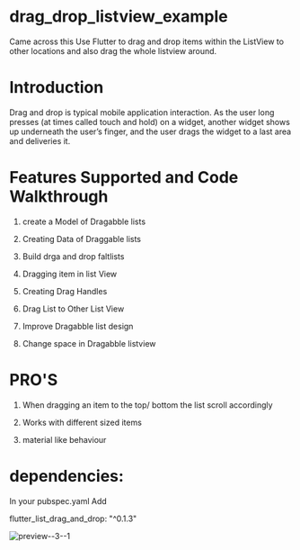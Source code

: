 # drag_drop_listview_example
Came across this Use Flutter to drag and drop items within the ListView to other locations and also drag the whole listview around.


# Introduction

Drag and drop is typical mobile application interaction. As the user long presses (at times called touch and hold) on a widget, another widget shows up underneath the user’s finger, and the user drags the widget to a last area and deliveries it.


# Features Supported and Code Walkthrough

1) create a Model of Dragabble lists

2) Creating Data of Draggable lists 

3) Build drga and drop faltlists 

4) Dragging item in list View

5) Creating Drag Handles

6) Drag List to Other List View

7) Improve Dragabble list design 

8) Change space in Dragabble listview

# PRO'S

1) When dragging an item to the top/ bottom the list scroll accordingly

2) Works with different sized items

3) material like behaviour



# dependencies:

In your pubspec.yaml  Add

  flutter_list_drag_and_drop: "^0.1.3"



![preview--3--1](https://user-images.githubusercontent.com/93249038/216503448-ae1b91c3-b8ad-4f18-b9d1-2095b562a74d.gif)
